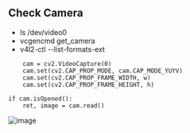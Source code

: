 

## Check Camera
* ls /dev/video0
* vcgencmd get_camera
* v4l2-ctl --list-formats-ext

```
    cam = cv2.VideoCapture(0)
    cam.set(cv2.CAP_PROP_MODE, cam.CAP_MODE_YUYV)
    cam.set(cv2.CAP_PROP_FRAME_WIDTH, w)
    cam.set(cv2.CAP_PROP_FRAME_HEIGHT, h)
```
    
    if cam.isOpened():
        ret, image = cam.read()

![image](https://user-images.githubusercontent.com/29625147/166415960-cfcbff85-2996-4635-b8d5-2300d074cc4b.png)
